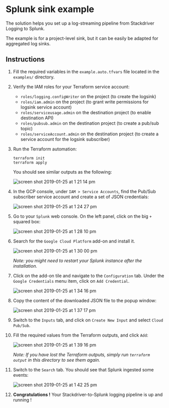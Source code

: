 # Splunk sink example

The solution helps you set up a log-streaming pipeline from Stackdriver Logging to Splunk.

The example is for a project-level sink, but it can be easily be adapted for aggregated log sinks.

## Instructions

1. Fill the required variables in the `example.auto.tfvars` file located in the `examples/` directory.

2. Verify the IAM roles for your Terraform service account:
    - `roles/logging.configWriter` on the project (to create the logsink)
    - `roles/iam.admin` on the project (to grant write permissions for logsink service account)
    - `roles/serviceusage.admin` on the destination project (to enable destination API)
    - `roles/pubsub.admin` on the destination project (to create a pub/sub topic)
    - `roles/serviceAccount.admin` on the destination project (to create a service account for the logsink subscriber)

2. Run the Terraform automation:
    ```
    terraform init
    terraform apply
    ```

    You should see similar outputs as the following:

    ![screen shot 2019-01-25 at 1 21 14 pm](https://user-images.githubusercontent.com/9629314/51767833-23459980-20a4-11e9-831c-01a2943ee745.png)

3. In the GCP console, under `IAM > Service Accounts`, find the Pub/Sub subscriber service account and create a set of JSON credentials:

    ![screen shot 2019-01-25 at 1 24 27 pm](https://user-images.githubusercontent.com/9629314/51767992-8fc09880-20a4-11e9-8e69-aa8b3f6e360d.png)

4. Go to your `Splunk` web console. On the left panel, click on the big `+` squared box:

    ![screen shot 2019-01-25 at 1 28 10 pm](https://user-images.githubusercontent.com/9629314/51768142-170e0c00-20a5-11e9-9190-eac68a057e86.png)

5. Search for the `Google Cloud Platform` add-on and install it.

    ![screen shot 2019-01-25 at 1 30 00 pm](https://user-images.githubusercontent.com/9629314/51768246-65bba600-20a5-11e9-829f-2feae4f295dd.png)

    *Note: you might need to restart your Splunk instance after the installation.*

5. Click on the add-on tile and navigate to the `Configuration` tab. Under the `Google Credentials` menu item, click on `Add Credential`.

    ![screen shot 2019-01-25 at 1 34 16 pm](https://user-images.githubusercontent.com/9629314/51768443-f72b1800-20a5-11e9-955c-4c3ae6952e7f.png)

6. Copy the content of the downloaded JSON file to the popup window:

    ![screen shot 2019-01-25 at 1 37 17 pm](https://user-images.githubusercontent.com/9629314/51768595-5c7f0900-20a6-11e9-9135-d28fa4fbff20.png)

7. Switch to the `Inputs` tab, and click on `Create New Input` and select `Cloud Pub/Sub`.

8. Fill the required values from the Terraform outputs, and click `Add`:

    ![screen shot 2019-01-25 at 1 39 16 pm](https://user-images.githubusercontent.com/9629314/51768687-a1a33b00-20a6-11e9-9871-b4b6c97f29bb.png)

    *Note: If you have lost the Terraform outputs, simply run `terraform output` in this directory to see them again.*

9. Switch to the `Search` tab. You should see that Splunk ingested some events:

    ![screen shot 2019-01-25 at 1 42 25 pm](https://user-images.githubusercontent.com/9629314/51768902-33ab4380-20a7-11e9-8f91-22d4eed777e7.png)

10. **Congratulations !** Your Stackdriver-to-Splunk logging pipeline is up and running !
